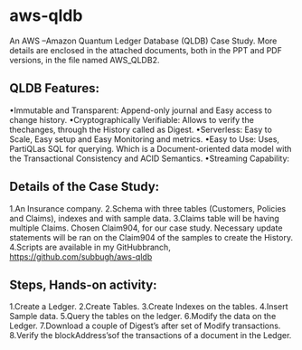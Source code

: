 # aws-qldb

An AWS –Amazon Quantum Ledger Database (QLDB) Case Study. 
More details are enclosed in the attached documents, both in the PPT and PDF versions, in the file named AWS_QLDB2.

QLDB Features:
--------------
•Immutable and Transparent: Append-only journal and Easy access to change history.
•Cryptographically Verifiable: Allows to verify the thechanges, through the History called as Digest.
•Serverless: Easy to Scale, Easy setup and Easy Monitoring and metrics.
•Easy to Use: Uses, PartiQLas SQL for querying. Which is a Document-oriented data model with the Transactional Consistency and ACID Semantics.
•Streaming Capability:

Details of the Case Study:
--------------------------
1.An Insurance company.
2.Schema with three tables (Customers, Policies and Claims), indexes and with sample data.
3.Claims table will be having multiple Claims. Chosen Claim904, for our case study. Necessary update statements will be ran on the Claim904 of the samples to create the History.
4.Scripts are available in my GitHubbranch, https://github.com/subbugh/aws-qldb

Steps, Hands-on activity:
-------------------------
1.Create a Ledger.
2.Create Tables.
3.Create Indexes on the tables.
4.Insert Sample data.
5.Query the tables on the ledger.
6.Modify the data on the Ledger.
7.Download a couple of Digest’s after set of Modify transactions.
8.Verify the blockAddress’sof the transactions of a document in the Ledger.
